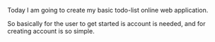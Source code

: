 Today I am going to create my basic todo-list online web application.

So basically for the user to get started is account is needed, and for creating account is so simple.


